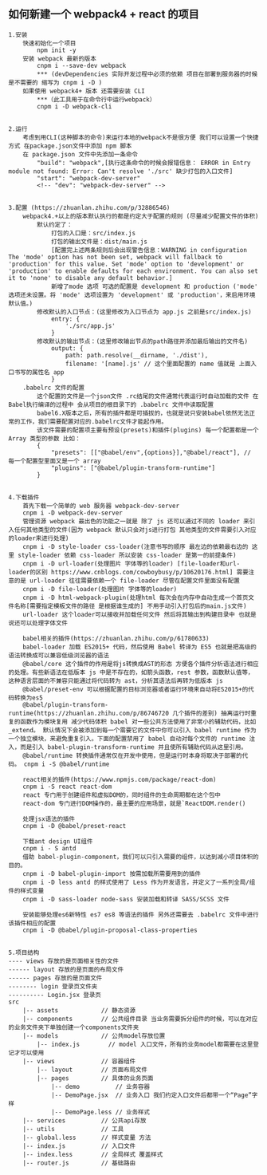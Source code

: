 ## 如何新建一个 webpack4 + react 的项目

    1.安装
        快速初始化一个项目
            npm init -y
        安装 webpack 最新的版本
            cnpm i --save-dev webpack
            *** (devDependencies 实际开发过程中必须的依赖 项目在部署到服务器的时候是不需要的 缩写为 cnpm i -D )
        如果使用 webpack4+ 版本 还需要安装 CLI
        	***（此工具用于在命令行中运行webpack）
            cnpm i -D webpack-cli


    2.运行
        考虑到用CLI(这种脚本的命令)来运行本地的webpack不是很方便 我们可以设置一个快捷方式 在package.json文件中添加 npm 脚本
        在 package.json 文件中先添加一条命令
            "build": "webpack",[执行这条命令的时候会报错信息： ERROR in Entry module not found: Error: Can't resolve './src' 缺少打包的入口文件]
            "start": "webpack-dev-server"
            <!-- "dev": "webpack-dev-server" -->


    3.配置 (https://zhuanlan.zhihu.com/p/32886546)
        webpack4.+以上的版本默认执行的都是约定大于配置的规则 (尽量减少配置文件的体积)
            默认约定了：
                打包的入口是：src/index.js
                打包的输出文件是：dist/main.js
                [配置完上述两条规则后会出现警告信息：WARNING in configuration The 'mode' option has not been set, webpack will fallback to 'production' for this value. Set 'mode' option to 'development' or 'production' to enable defaults for each environment. You can also set it to 'none' to disable any default behavior.]
                新增了mode 选项 可选的配置是 development 和 production ('mode' 选项还未设置。将 'mode' 选项设置为 'development' 或 'production'，来启用环境默认值。)
            修改默认的入口节点：(这里修改为入口节点为 app.js 之前是src/index.js)
                entry: {
                    './src/app.js'
                }
            修改默认的输出节点：(这里修改输出节点的path路径并添加最后输出的文件名)
                output: {
                    path: path.resolve(__dirname, './dist'),
                    filename: '[name].js' // 这个里面配置的 name 值就是 上面入口书写的属性名 app
                }
        .babelrc 文件的配置
            这个配置的文件是一个json文件 .rc结尾的文件通常代表运行时自动加载的文件 在Babel执行编译的过程中 会从项目的根目录下的 .babelrc 文件中读取配置
            babel6.X版本之后，所有的插件都是可插拔的，也就是说只安装babel依然无法正常的工作，我们需要配置对应的.babelrc文件才能起作用。
            该文件需要的配置项主要有预设(presets)和插件(plugins) 每一个配置都是一个 Array 类型的参数 比如：
            {
                "presets": [["@babel/env",{options}],"@babel/react"], // 每一个配置型里面又是一个 array
                "plugins": ["@babel/plugin-transform-runtime"]
            }


    4.下载插件
        首先下载一个简单的 web 服务器 webpack-dev-server
        cnpm i -D webpack-dev-server
        管理资源 webpack 最出色的功能之一就是 除了 js 还可以通过不同的 loader 来引入任何其他类型的文件(因为 webpack 默认只会对js进行打包 其他类型的文件需要引入对应的loader来进行处理)
        cnpm i -D style-loader css-loader(注意书写的顺序 最左边的依赖最右边的 这里 style-loader 依赖 css-loader 所以安装 css-loader 是第一的前提条件)
        cnpm i -D url-loader(处理图片 字体等的loader) [file-loader和url-loader的区别 https://www.cnblogs.com/cowboybusy/p/10620176.html] 需要注意的是 url-loader 往往需要依赖一个 file-loader 尽管在配置文件里面没有配置
        cnpm i -D file-loader(处理图片 字体等的loader)
        cnpm i -D html-webpack-plugin(处理html 每次会在内存中自动生成一个首页文件名称[需要指定模板文件的路径 是根据谁生成的] 不用手动引入打包后的main.js文件)
        url-loader 这个loader可以接收并加载任何文件 然后将其输出到构建目录中 也就是说还可以处理字体文件

        babel相关的插件(https://zhuanlan.zhihu.com/p/61780633)
        babel-loader 加载 ES2015+ 代码，然后使用 Babel 转译为 ES5 也就是把高级的语法转换成可以兼容低级浏览器的语法
        @babel/core 这个插件的作用是将js转换成AST的形态 方便各个插件分析语法进行相应的处理。有些新语法在低版本 js 中是不存在的，如箭头函数，rest 参数，函数默认值等，这种语言层面的不兼容只能通过将代码转为 ast，分析其语法后再转为低版本 js
        @babel/preset-env 可以根据配置的目标浏览器或者运行环境来自动将ES2015+的代码转换为es5
        @babel/plugin-transform-runtime(https://zhuanlan.zhihu.com/p/86746720 几个插件的差别) 抽离运行时重复的函数作为模块复用 减少代码体积 babel 对一些公共方法使用了非常小的辅助代码，比如 _extend。 默认情况下会被添加到每一个需要它的文件中你可以引入 babel runtime 作为一个独立模块，来避免重复引入。下面的配置禁用了 babel 自动对每个文件的 runtime 注入，而是引入 babel-plugin-transform-runtime 并且使所有辅助代码从这里引用。
        @babel/runtime 转换插件通常仅在开发中使用，但是运行时本身将取决于部署的代码。 cnpm i -S @babel/runtime

        react相关的插件(https://www.npmjs.com/package/react-dom)
        cnpm i -S react react-dom
        react 专门用于创建组件和虚拟DOM的，同时组件的生命周期都在这个包中
        react-dom 专门进行DOM操作的，最主要的应用场景，就是`ReactDOM.render()

        处理jsx语法的插件
        cnpm i -D @babel/preset-react

        下载ant design UI组件
        cnpm i - S antd
        借助 babel-plugin-component，我们可以只引入需要的组件，以达到减小项目体积的目的。
        cnpm i -D babel-plugin-import 按需加载所需要用到的插件
        cnpm i -D less antd 的样式使用了 Less 作为开发语言，并定义了一系列全局/组件的样式变量
        cnpm i -D sass-loader node-sass 安装加载和转译 SASS/SCSS 文件

        安装能够处理es6新特性 es7 es8 等语法的插件 另外还需要去 .babelrc 文件中进行该插件相应的配置
        cnpm i -D @babel/plugin-proposal-class-properties


    5.项目结构
    ---- views 存放的是页面相关性的文件
    ------ layout 存放的是页面的布局文件
    ------ pages 存放的是页面文件
    -------- login 登录页文件夹
    ---------- Login.jsx 登录页
    src
        |-- assets            // 静态资源
        |-- components        // 公共组件目录 当业务需要拆分组件的时候，可以在对应的业务文件夹下单独创建一个components文件夹
        |-- models            // 公共model存放位置
            |-- index.js        // model 入口文件，所有的业务model都需要在这里登记才可以使用
        |-- views             // 容器组件
            |-- layout        // 页面布局文件
            |-- pages         // 具体的业务页面
                |-- demo          // 业务容器
                |-- DemoPage.jsx  // 业务入口 我们约定入口文件后都带一个“Page”字样
                |-- DemoPage.less // 业务样式
        |-- services          // 公共api存放
        |-- utils             // 工具
        |-- global.less       // 样式变量 方法
        |-- index.js          // 入口文件
        |-- index.less        // 全局样式 覆盖样式
        |-- router.js         // 基础路由


